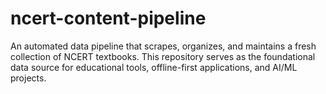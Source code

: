 # ncert-content-pipeline
An automated data pipeline that scrapes, organizes, and maintains a fresh collection of NCERT textbooks. This repository serves as the foundational data source for educational tools, offline-first applications, and AI/ML projects.
